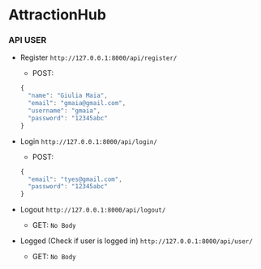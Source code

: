 # AttractionHub

### API USER
* Register `http://127.0.0.1:8000/api/register/`
    -  POST:
    ```js
    {
      "name": "Giulia Maia",
      "email": "gmaia@gmail.com",
      "username": "gmaia",
      "password": "12345abc"
    }
    ```
    
* Login `http://127.0.0.1:8000/api/login/`
    -  POST:
    ```js
    {
      "email": "tyes@gmail.com",
      "password": "12345abc"
    }
    ```
    
* Logout `http://127.0.0.1:8000/api/logout/`
    - GET:
    `No Body`
    
* Logged (Check if user is logged in) `http://127.0.0.1:8000/api/user/`
    - GET:
    `No Body`
 

